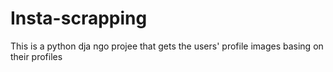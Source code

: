 # Insta-scrapping

This is a python dja ngo projee that gets the users' profile images basing on their profiles 
